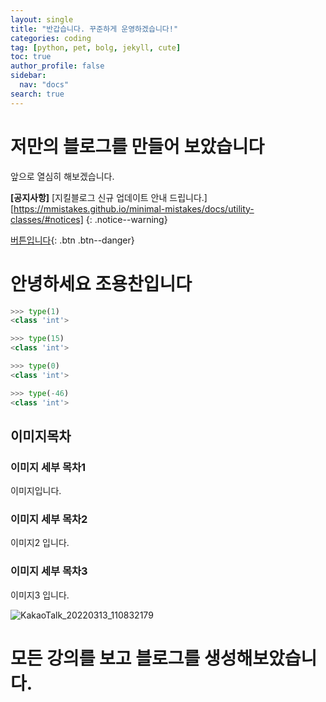 ```yaml
---
layout: single
title: "반갑습니다. 꾸준하게 운영하겠습니다!"
categories: coding
tag: [python, pet, bolg, jekyll, cute]
toc: true
author_profile: false
sidebar:
  nav: "docs"
search: true
---
```


# 저만의 블로그를 만들어 보았습니다

앞으로 열심히 해보겠습니다.

**[공지사항]** [지킬블로그 신규 업데이트 안내 드립니다.][https://mmistakes.github.io/minimal-mistakes/docs/utility-classes/#notices]
{: .notice--warning}

[버튼입니다](https://google.com){: .btn .btn--danger}

# 안녕하세요 조용찬입니다

```python
>>> type(1)
<class 'int'>

>>> type(15)
<class 'int'>

>>> type(0)
<class 'int'>

>>> type(-46)
<class 'int'>
```

## 이미지목차

### 이미지 세부 목차1

이미지입니다.

### 이미지 세부 목차2

이미지2 입니다.

### 이미지 세부 목차3

이미지3 입니다.

![KakaoTalk_20220313_110832179](../../images/2022-03-13-first/KakaoTalk_20220313_110832179-16474423057761.jpg)

# 모든 강의를 보고 블로그를 생성해보았습니다.
